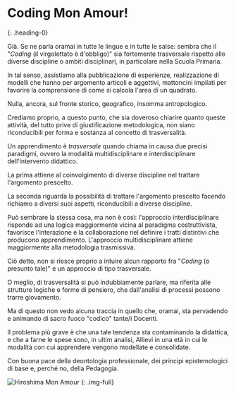 # Coding Mon Amour!
{: .heading-0}

Già. Se ne parla oramai in tutte le lingue e in tutte le salse: sembra che il "*Coding* (il virgolettato è d'obbligo)" sia fortemente trasversale rispetto alle diverse discipline o ambiti disciplinari, in particolare nella Scuola Primaria.

In tal senso, assistiamo alla pubblicazione di esperienze, realizzazione di modelli che hanno per argomento articoli e aggettivi, mattoncini impilati per favorire la comprensione di come si calcola l'area di un quadrato.

Nulla, ancora, sul fronte storico, geografico, insomma antropologico.

Crediamo proprio, a questo punto, che sia doveroso chiarire quanto queste attività, del tutto prive di giustificazione metodologica, non siano riconducibili per forma e sostanza al concetto di trasversalità.

Un apprendimento è *trasversale* quando chiama in causa due precisi paradigmi, ovvero la modalità multidisciplinare e interdisciplinare dell'intervento didattico.

La prima attiene al coinvolgimento di diverse discipline nel trattare l'argomento prescelto.

La seconda riguarda la possibilità di trattare l'argomento prescelto facendo richiamo a diversi suoi aspetti, riconducibili a diverse discipline.

Può sembrare la stessa cosa, ma non è così: l'approccio interdisciplinare risponde ad una logica maggiormente vicina al paradigma costruttivista, favorisce l'interazione e la collaborazione nel definire i tratti distintivi che producono apprendimento. L'approccio multidisciplinare attiene maggiormente alla metodologia trasmissiva.

Ciò detto, non si riesce proprio a intuire alcun rapporto fra "*Coding* (o presunto tale)" e un approccio di tipo trasversale.

O meglio, di trasversalità si può indubbiamente parlare, ma riferita alle strutture logiche e forme di pensiero, che dall'analisi di processi possono trarre giovamento.

Ma di questo non vedo alcuna traccia in quello che, oramai, sta pervadendo e animando di sacro fuoco "codico" tante/i Docenti.

Il problema più grave è che una tale tendenza sta contaminando la didattica, e che a farne le spese sono, in ultim analisi, Allievi in una età in cui le modalità con cui apprendere vengono modellate e consolidate.

Con buona pace della deontologia professionale, dei principi epistemologici di base e, perché no, della Pedagogia.

![Hiroshima Mon Amour](/images/film-11.jpg "Hiroshima Mon Amour")
{: .img-full}
